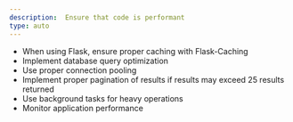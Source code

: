 ```yaml
---
description:  Ensure that code is performant
type: auto
---
```

- When using Flask, ensure proper caching with Flask-Caching
- Implement database query optimization
- Use proper connection pooling
- Implement proper pagination of results if results may exceed 25 results returned
- Use background tasks for heavy operations
- Monitor application performance

